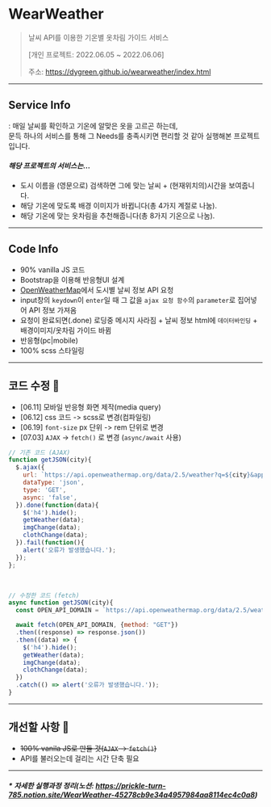 # WearWeather
> 날씨 API를 이용한 기온별 옷차림 가이드 서비스
>
> [개인 프로젝트: 2022.06.05 ~ 2022.06.06]
>
> 주소: https://dygreen.github.io/wearweather/index.html

***
## Service Info
: 매일 날씨를 확인하고 기온에 알맞은 옷을 고르곤 하는데, <br> 문득 하나의 서비스를 통해 그 Needs를 충족시키면 편리할 것 같아 실행해본 프로젝트입니다.
<br>

#### _해당 프로젝트의 서비스는..._
* 도시 이름을 (영문으로) 검색하면 그에 맞는 날씨 + (현재위치의)시간을 보여줍니다.
* 해당 기온에 맞도록 배경 이미지가 바뀝니다(총 4가지 계절로 나눔).
* 해당 기온에 맞는 옷차림을 추천해줍니다(총 8가지 기온으로 나눔).

***
## Code Info
* 90% vanilla JS 코드
* Bootstrap을 이용해 반응형UI 설계
* [OpenWeatherMap](https://openweathermap.org/)에서 도시별 날씨 정보 API 요청
* input창의 `keydown`이 `enter`일 때 그 값을 `ajax 요청 함수`의 `parameter`로 집어넣어 API 정보 가져옴
* 요청이 완료되면(.done) 로딩중 메시지 사라짐 + 날씨 정보 html에 `데이터바인딩` + 배경이미지/옷차림 가이드 바뀜
* 반응형(pc|mobile)
* 100% scss 스타일링

***
## 코드 수정 📝
* [06.11] 모바일 반응형 화면 제작(media query)
* [06.12] css 코드 -> scss로 변경(컴파일링)
* [06.19] `font-size` px 단위 -> rem 단위로 변경
* [07.03] `AJAX` -> `fetch()` 로 변경 (`async/await` 사용)
```javascript
// 기존 코드 (AJAX)
function getJSON(city){
  $.ajax({
    url: `https://api.openweathermap.org/data/2.5/weather?q=${city}&appid=123740caa750a6a4d7dcbd0085a62e00&units=metric`,
    dataType: 'json',
    type: 'GET',
    async: 'false', 
  }).done(function(data){
    $('h4').hide();
    getWeather(data);
    imgChange(data);
    clothChange(data);
  }).fail(function(){
    alert('오류가 발생했습니다.');
  });
};
```
<br>

```javascript
// 수정한 코드 (fetch)
async function getJSON(city){
  const OPEN_API_DOMAIN = `https://api.openweathermap.org/data/2.5/weather?q=${city}&appid=123740caa750a6a4d7dcbd0085a62e00&units=metric`;

  await fetch(OPEN_API_DOMAIN, {method: "GET"})
  .then((response) => response.json())
  .then((data) => {
    $('h4').hide();
    getWeather(data);
    imgChange(data);
    clothChange(data);
  })
  .catch(() => alert('오류가 발생했습니다.'));
}
```

***
## 개선할 사항 🚀
* ~~100% vanila JS로 만들 것(`AJAX` -> `fetch()`)~~
* API를 불러오는데 걸리는 시간 단축 필요

***
#### _* 자세한 실행과정 정리(노션: https://prickle-turn-785.notion.site/WearWeather-45278cb9e34a4957984aa8114ec4c0a8)_
